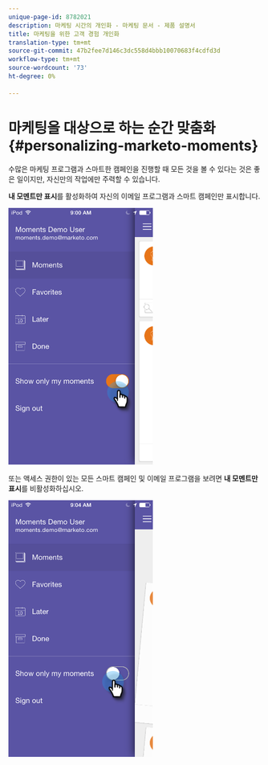 ```yaml
---
unique-page-id: 8782021
description: 마케팅 시간의 개인화 - 마케팅 문서 - 제품 설명서
title: 마케팅을 위한 고객 경험 개인화
translation-type: tm+mt
source-git-commit: 47b2fee7d146c3dc558d4bbb10070683f4cdfd3d
workflow-type: tm+mt
source-wordcount: '73'
ht-degree: 0%

---
```



# 마케팅을 대상으로 하는 순간 맞춤화 {#personalizing-marketo-moments}

수많은 마케팅 프로그램과 스마트한 캠페인을 진행할 때 모든 것을 볼 수 있다는 것은 좋은 일이지만, 자신만의 작업에만 주력할 수 있습니다.

**내 모멘트만 표시**&#x200B;를 활성화하여 자신의 이메일 프로그램과 스마트 캠페인만 표시합니다.

![](assets/image2015-7-16-15-3a53-3a24.png)

또는 액세스 권한이 있는 모든 스마트 캠페인 및 이메일 프로그램을 보려면 **내 모멘트만 표시**&#x200B;를 비활성화하십시오.

![](assets/image2015-7-16-15-3a55-3a29.png)

